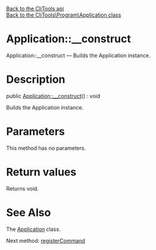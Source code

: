 [Back to the CliTools api](https://github.com/lingtalfi/CliTools/blob/master/doc/api/CliTools.md)<br>
[Back to the CliTools\Program\Application class](https://github.com/lingtalfi/CliTools/blob/master/doc/api/CliTools/Program/Application.md)


Application::__construct
================



Application::__construct — Builds the Application instance.




Description
================


public [Application::__construct](https://github.com/lingtalfi/CliTools/blob/master/doc/api/CliTools/Program/Application/__construct.md)() : void




Builds the Application instance.




Parameters
================

This method has no parameters.


Return values
================

Returns void.







See Also
================

The [Application](https://github.com/lingtalfi/CliTools/blob/master/doc/api/CliTools/Program/Application.md) class.

Next method: [registerCommand](https://github.com/lingtalfi/CliTools/blob/master/doc/api/CliTools/Program/Application/registerCommand.md)<br>

